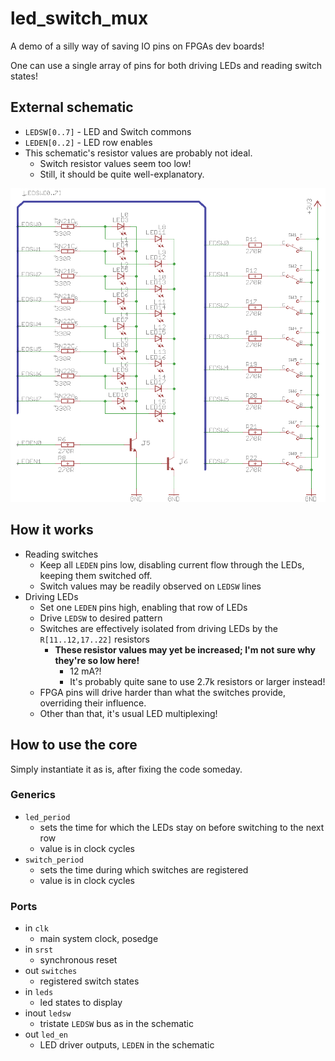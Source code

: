 # led_switch_mux

A demo of a silly way of saving IO pins on FPGAs dev boards!

One can use a single array of pins for both driving LEDs and reading switch states!

## External schematic

- `LEDSW[0..7]` - LED and Switch commons
- `LEDEN[0..2]` - LED row enables
- This schematic's resistor values are probably not ideal.
    - Switch resistor values seem too low!
    - Still, it should be quite well-explanatory.

![schematic](doc/schematic.png)

## How it works

- Reading switches
    - Keep all `LEDEN` pins low, disabling current flow through the LEDs, keeping them switched off.
    - Switch values may be readily observed on `LEDSW` lines
- Driving LEDs
    - Set one `LEDEN` pins high, enabling that row of LEDs
    - Drive `LEDSW` to desired pattern
    - Switches are effectively isolated from driving LEDs by the `R[11..12,17..22]` resistors
        - **These resistor values may yet be increased; I'm not sure why they're so low here!**
            - 12 mA?!
            - It's probably quite sane to use 2.7k resistors or larger instead!
    - FPGA pins will drive harder than what the switches provide, overriding their influence.
    - Other than that, it's usual LED multiplexing!

## How to use the core

Simply instantiate it as is, after fixing the code someday.

### Generics

- `led_period`
    - sets the time for which the LEDs stay on before switching to the next row
    - value is in clock cycles
- `switch_period`
    - sets the time during which switches are registered
    - value is in clock cycles

### Ports

- in `clk`
    - main system clock, posedge
- in `srst`
    - synchronous reset
- out `switches`
    - registered switch states
- in `leds`
    - led states to display
- inout `ledsw`
    - tristate `LEDSW` bus as in the schematic
- out `led_en`
    - LED driver outputs, `LEDEN` in the schematic
